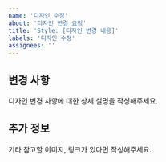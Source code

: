 ```yaml
---
name: '디자인 수정'
about: '디자인 변경 요청'
title: 'Style: [디자인 변경 내용]'
labels: '디자인 수정'
assignees: ''
---
```


## 변경 사항
디자인 변경 사항에 대한 상세 설명을 작성해주세요.

## 추가 정보
기타 참고할 이미지, 링크가 있다면 작성해주세요.
